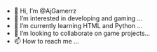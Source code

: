 - 👋 Hi, I’m @AjGamerrz
- 👀 I’m interested in developing and gaming ...
- 🌱 I’m currently learning HTML and Python ...
- 💞️ I’m looking to collaborate on game projects...
- 📫 How to reach me ...

<!---
AjGamerrz/AjGamerrz is a ✨ special ✨ repository because its `README.md` (this file) appears on your GitHub profile.
You can click the Preview link to take a look at your changes.
--->
